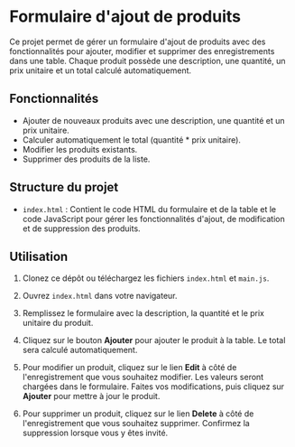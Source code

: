 # Formulaire d'ajout de produits

Ce projet permet de gérer un formulaire d'ajout de produits avec des fonctionnalités pour ajouter, modifier et supprimer des enregistrements dans une table. Chaque produit possède une description, une quantité, un prix unitaire et un total calculé automatiquement.

## Fonctionnalités

- Ajouter de nouveaux produits avec une description, une quantité et un prix unitaire.
- Calculer automatiquement le total (quantité * prix unitaire).
- Modifier les produits existants.
- Supprimer des produits de la liste.

## Structure du projet

- `index.html` : Contient le code HTML du formulaire et de la table et le code JavaScript pour gérer les fonctionnalités d'ajout, de modification et de suppression des produits.

## Utilisation

1. Clonez ce dépôt ou téléchargez les fichiers `index.html` et `main.js`.

2. Ouvrez `index.html` dans votre navigateur.

3. Remplissez le formulaire avec la description, la quantité et le prix unitaire du produit.

4. Cliquez sur le bouton **Ajouter** pour ajouter le produit à la table. Le total sera calculé automatiquement.

5. Pour modifier un produit, cliquez sur le lien **Edit** à côté de l'enregistrement que vous souhaitez modifier. Les valeurs seront chargées dans le formulaire. Faites vos modifications, puis cliquez sur **Ajouter** pour mettre à jour le produit.

6. Pour supprimer un produit, cliquez sur le lien **Delete** à côté de l'enregistrement que vous souhaitez supprimer. Confirmez la suppression lorsque vous y êtes invité.
